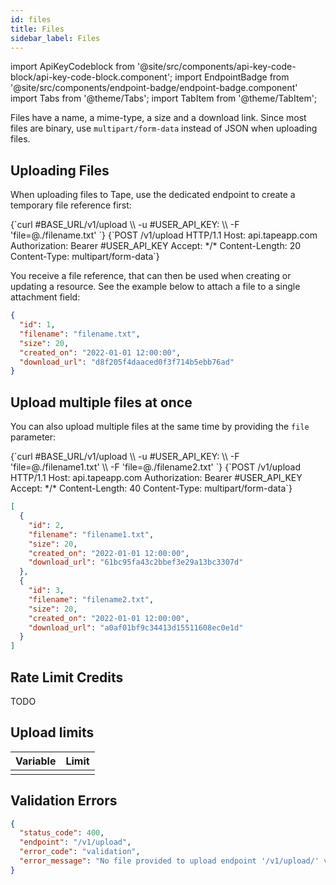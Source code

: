 ```yaml
---
id: files
title: Files
sidebar_label: Files
---
```


import ApiKeyCodeblock from '@site/src/components/api-key-code-block/api-key-code-block.component';
import EndpointBadge from '@site/src/components/endpoint-badge/endpoint-badge.component'
import Tabs from '@theme/Tabs';
import TabItem from '@theme/TabItem';

Files have a name, a mime-type, a size and a download link.
Since most files are binary, use `multipart/form-data` instead of JSON when uploading files.

## Uploading Files

<EndpointBadge method="POST" url="https://api.tapeapp.com/v1/upload" />

When uploading files to Tape, use the dedicated endpoint to create a temporary file reference first:

<Tabs>
<TabItem value="curl" label="cURL">
<ApiKeyCodeblock language="shell">
{`curl #BASE_URL/v1/upload \\
  -u #USER_API_KEY: \\
  -F 'file=@./filename.txt'
`}
</ApiKeyCodeblock>
</TabItem>

<TabItem value="http" label="HTTP">
<ApiKeyCodeblock language="http">
{`POST /v1/upload HTTP/1.1
Host: api.tapeapp.com
Authorization: Bearer #USER_API_KEY
Accept: */*
Content-Length: 20
Content-Type: multipart/form-data`}
</ApiKeyCodeblock>
</TabItem>
</Tabs>

You receive a file reference, that can then be used when creating or updating a resource. See the example below to attach a file to a single attachment field:

```json
{
  "id": 1,
  "filename": "filename.txt",
  "size": 20,
  "created_on": "2022-01-01 12:00:00",
  "download_url": "d8f205f4daaced0f3f714b5ebb76ad"
}
```

## Upload multiple files at once

<EndpointBadge method="POST" url="https://api.tapeapp.com/v1/upload" />

You can also upload multiple files at the same time by providing the `file` parameter:

<Tabs>
<TabItem value="curl" label="cURL">
<ApiKeyCodeblock language="shell">
{`curl #BASE_URL/v1/upload \\
  -u #USER_API_KEY: \\
  -F 'file=@./filename1.txt' \\
  -F 'file=@./filename2.txt'
`}
</ApiKeyCodeblock>
</TabItem>

<TabItem value="http" label="HTTP">
<ApiKeyCodeblock language="http">
{`POST /v1/upload HTTP/1.1
Host: api.tapeapp.com
Authorization: Bearer #USER_API_KEY
Accept: */*
Content-Length: 40
Content-Type: multipart/form-data`}
</ApiKeyCodeblock>
</TabItem>
</Tabs>

```json
[
  {
    "id": 2,
    "filename": "filename1.txt",
    "size": 20,
    "created_on": "2022-01-01 12:00:00",
    "download_url": "61bc95fa43c2bbef3e29a13bc3307d"
  },
  {
    "id": 3,
    "filename": "filename2.txt",
    "size": 20,
    "created_on": "2022-01-01 12:00:00",
    "download_url": "a0af01bf9c34413d15511608ec0e1d"
  }
]
```

## Rate Limit Credits

TODO

## Upload limits

| Variable | Limit |
| :------- | :---- |
|          |       |

## Validation Errors

```json title="No file provided validation error"
{
  "status_code": 400,
  "endpoint": "/v1/upload",
  "error_code": "validation",
  "error_message": "No file provided to upload endpoint '/v1/upload/' via multipart/form-data name: 'file'"
}
```
